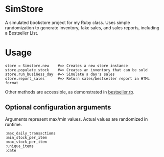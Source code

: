 # SimStore
A simulated bookstore project for my Ruby class. Uses simple randomization to generate inventory, fake sales, and sales reports, including a Bestseller List.

# Usage
```
store = Simstore.new    #=> Creates a new store instance
store.populate_stock    #=> Creates an inventory that can be sold
store.run_business_day  #=> Simulate a day's sales
store.report_sales      #=> Return sales/bestseller report in HTML format
```
Other methods are accessible, as demonstrated in [bestseller.rb](https://github.com/jmodjeska/simstore/blob/master/scripts/bestseller.rb).

## Optional configuration arguments
Arguments represent max/min values. Actual values are randomized in runtime.
```
:max_daily_transactions
:min_stock_per_item    
:max_stock_per_item    
:unique_items          
:date
```


